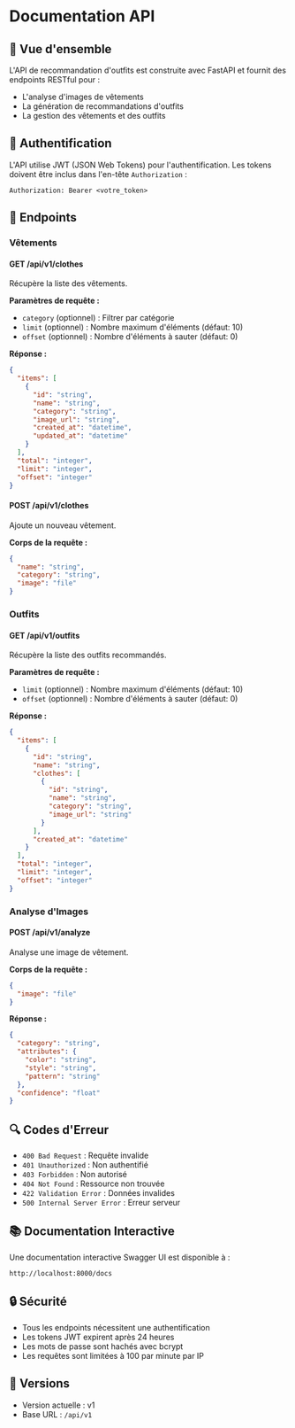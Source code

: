 # Documentation API

## 🚀 Vue d'ensemble

L'API de recommandation d'outfits est construite avec FastAPI et fournit des endpoints RESTful pour :
- L'analyse d'images de vêtements
- La génération de recommandations d'outfits
- La gestion des vêtements et des outfits

## 🔑 Authentification

L'API utilise JWT (JSON Web Tokens) pour l'authentification. Les tokens doivent être inclus dans l'en-tête `Authorization` :

```
Authorization: Bearer <votre_token>
```

## 📝 Endpoints

### Vêtements

#### GET /api/v1/clothes
Récupère la liste des vêtements.

**Paramètres de requête :**
- `category` (optionnel) : Filtrer par catégorie
- `limit` (optionnel) : Nombre maximum d'éléments (défaut: 10)
- `offset` (optionnel) : Nombre d'éléments à sauter (défaut: 0)

**Réponse :**
```json
{
  "items": [
    {
      "id": "string",
      "name": "string",
      "category": "string",
      "image_url": "string",
      "created_at": "datetime",
      "updated_at": "datetime"
    }
  ],
  "total": "integer",
  "limit": "integer",
  "offset": "integer"
}
```

#### POST /api/v1/clothes
Ajoute un nouveau vêtement.

**Corps de la requête :**
```json
{
  "name": "string",
  "category": "string",
  "image": "file"
}
```

### Outfits

#### GET /api/v1/outfits
Récupère la liste des outfits recommandés.

**Paramètres de requête :**
- `limit` (optionnel) : Nombre maximum d'éléments (défaut: 10)
- `offset` (optionnel) : Nombre d'éléments à sauter (défaut: 0)

**Réponse :**
```json
{
  "items": [
    {
      "id": "string",
      "name": "string",
      "clothes": [
        {
          "id": "string",
          "name": "string",
          "category": "string",
          "image_url": "string"
        }
      ],
      "created_at": "datetime"
    }
  ],
  "total": "integer",
  "limit": "integer",
  "offset": "integer"
}
```

### Analyse d'Images

#### POST /api/v1/analyze
Analyse une image de vêtement.

**Corps de la requête :**
```json
{
  "image": "file"
}
```

**Réponse :**
```json
{
  "category": "string",
  "attributes": {
    "color": "string",
    "style": "string",
    "pattern": "string"
  },
  "confidence": "float"
}
```

## 🔍 Codes d'Erreur

- `400 Bad Request` : Requête invalide
- `401 Unauthorized` : Non authentifié
- `403 Forbidden` : Non autorisé
- `404 Not Found` : Ressource non trouvée
- `422 Validation Error` : Données invalides
- `500 Internal Server Error` : Erreur serveur

## 📚 Documentation Interactive

Une documentation interactive Swagger UI est disponible à :
```
http://localhost:8000/docs
```

## 🔒 Sécurité

- Tous les endpoints nécessitent une authentification
- Les tokens JWT expirent après 24 heures
- Les mots de passe sont hachés avec bcrypt
- Les requêtes sont limitées à 100 par minute par IP

## 🚀 Versions

- Version actuelle : v1
- Base URL : `/api/v1` 